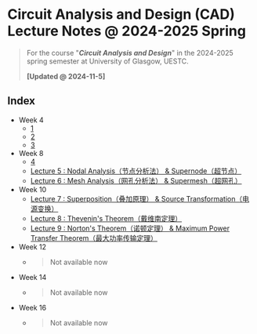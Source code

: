 # Circuit Analysis and Design (CAD) Lecture Notes @ 2024-2025 Spring

> For the course "***Circuit Analysis and Design***" in the 2024-2025 spring semester at University of Glasgow, UESTC.
> 
> **[Updated @ 2024-11-5]**

## Index

- Week 4
  - [1](./Lecture1.md)
  - [2](./Lecture2.md)
  - [3](./Lecture3.md)
- Week 8
  - [4](./Lecture4.md)
  - [Lecture 5 : Nodal Analysis（节点分析法） & Supernode（超节点）](./Lecture5.md)
  - [Lecture 6 : Mesh Analysis（网孔分析法） & Supermesh（超网孔）](./Lecture6.md)
- Week 10
  - [Lecture 7 : Superposition（叠加原理） & Source Transformation（电源变换）](./Lecture7.md)
  - [Lecture 8 : Thevenin's Theorem（戴维南定理）](./Lecture8.md)
  - [Lecture 9 : Norton's Theorem（诺顿定理） & Maximum Power Transfer Theorem（最大功率传输定理）](./Lecture9.md)
- Week 12
  - > Not available now
- Week 14
  - > Not available now
- Week 16
  - > Not available now